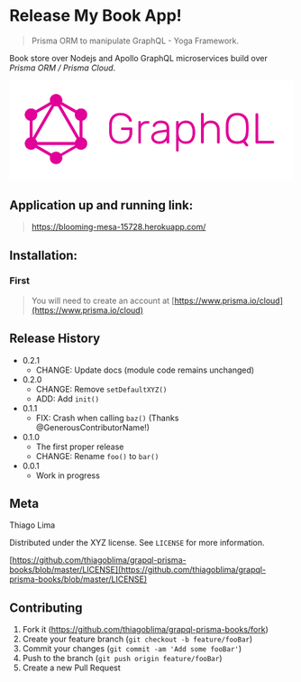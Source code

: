 # Release My Book App!
> Prisma ORM to manipulate GraphQL - Yoga Framework.

Book store over Nodejs and Apollo GraphQL microservices build over *Prisma ORM / Prisma Cloud*.


![](assets/graphql.png)


## Application up and running link:

> https://blooming-mesa-15728.herokuapp.com/

## Installation:

### First 

> You will need to create an account at [https://www.prisma.io/cloud](https://www.prisma.io/cloud)


## Release History

* 0.2.1
    * CHANGE: Update docs (module code remains unchanged)
* 0.2.0
    * CHANGE: Remove `setDefaultXYZ()`
    * ADD: Add `init()`
* 0.1.1
    * FIX: Crash when calling `baz()` (Thanks @GenerousContributorName!)
* 0.1.0
    * The first proper release
    * CHANGE: Rename `foo()` to `bar()`
* 0.0.1
    * Work in progress

## Meta

Thiago Lima

Distributed under the XYZ license. See ``LICENSE`` for more information.

[https://github.com/thiagoblima/grapql-prisma-books/blob/master/LICENSE](https://github.com/thiagoblima/grapql-prisma-books/blob/master/LICENSE)

## Contributing

1. Fork it (<https://github.com/thiagoblima/grapql-prisma-books/fork>)
2. Create your feature branch (`git checkout -b feature/fooBar`)
3. Commit your changes (`git commit -am 'Add some fooBar'`)
4. Push to the branch (`git push origin feature/fooBar`)
5. Create a new Pull Request


[wiki]: https://github.com/thiagoblima/M103-Basic-Cluster-Administration/wiki